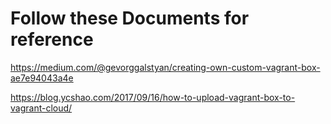 

# Follow these Documents for reference

https://medium.com/@gevorggalstyan/creating-own-custom-vagrant-box-ae7e94043a4e

https://blog.ycshao.com/2017/09/16/how-to-upload-vagrant-box-to-vagrant-cloud/

